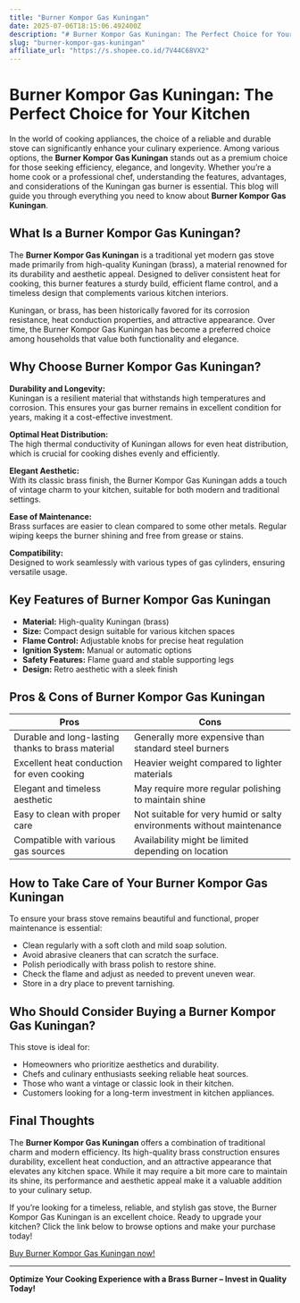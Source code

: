 ```yaml
---
title: "Burner Kompor Gas Kuningan"
date: 2025-07-06T18:15:06.492400Z
description: "# Burner Kompor Gas Kuningan: The Perfect Choice for Your Kitchen..."
slug: "burner-kompor-gas-kuningan"
affiliate_url: "https://s.shopee.co.id/7V44C68VX2"
---
```

# Burner Kompor Gas Kuningan: The Perfect Choice for Your Kitchen

In the world of cooking appliances, the choice of a reliable and durable stove can significantly enhance your culinary experience. Among various options, the **Burner Kompor Gas Kuningan** stands out as a premium choice for those seeking efficiency, elegance, and longevity. Whether you’re a home cook or a professional chef, understanding the features, advantages, and considerations of the Kuningan gas burner is essential. This blog will guide you through everything you need to know about **Burner Kompor Gas Kuningan**.

## What Is a Burner Kompor Gas Kuningan?

The **Burner Kompor Gas Kuningan** is a traditional yet modern gas stove made primarily from high-quality Kuningan (brass), a material renowned for its durability and aesthetic appeal. Designed to deliver consistent heat for cooking, this burner features a sturdy build, efficient flame control, and a timeless design that complements various kitchen interiors.

Kuningan, or brass, has been historically favored for its corrosion resistance, heat conduction properties, and attractive appearance. Over time, the Burner Kompor Gas Kuningan has become a preferred choice among households that value both functionality and elegance.

## Why Choose Burner Kompor Gas Kuningan?

**Durability and Longevity:**  
Kuningan is a resilient material that withstands high temperatures and corrosion. This ensures your gas burner remains in excellent condition for years, making it a cost-effective investment.

**Optimal Heat Distribution:**  
The high thermal conductivity of Kuningan allows for even heat distribution, which is crucial for cooking dishes evenly and efficiently.

**Elegant Aesthetic:**  
With its classic brass finish, the Burner Kompor Gas Kuningan adds a touch of vintage charm to your kitchen, suitable for both modern and traditional settings.

**Ease of Maintenance:**  
Brass surfaces are easier to clean compared to some other metals. Regular wiping keeps the burner shining and free from grease or stains.

**Compatibility:**  
Designed to work seamlessly with various types of gas cylinders, ensuring versatile usage.

## Key Features of Burner Kompor Gas Kuningan

- **Material:** High-quality Kuningan (brass)
- **Size:** Compact design suitable for various kitchen spaces
- **Flame Control:** Adjustable knobs for precise heat regulation
- **Ignition System:** Manual or automatic options
- **Safety Features:** Flame guard and stable supporting legs
- **Design:** Retro aesthetic with a sleek finish

## Pros & Cons of Burner Kompor Gas Kuningan

| **Pros** | **Cons** |
|------------|--------------|
| Durable and long-lasting thanks to brass material | Generally more expensive than standard steel burners |
| Excellent heat conduction for even cooking | Heavier weight compared to lighter materials |
| Elegant and timeless aesthetic | May require more regular polishing to maintain shine |
| Easy to clean with proper care | Not suitable for very humid or salty environments without maintenance |
| Compatible with various gas sources | Availability might be limited depending on location |

## How to Take Care of Your Burner Kompor Gas Kuningan

To ensure your brass stove remains beautiful and functional, proper maintenance is essential:

- Clean regularly with a soft cloth and mild soap solution.
- Avoid abrasive cleaners that can scratch the surface.
- Polish periodically with brass polish to restore shine.
- Check the flame and adjust as needed to prevent uneven wear.
- Store in a dry place to prevent tarnishing.

## Who Should Consider Buying a Burner Kompor Gas Kuningan?

This stove is ideal for:

- Homeowners who prioritize aesthetics and durability.
- Chefs and culinary enthusiasts seeking reliable heat sources.
- Those who want a vintage or classic look in their kitchen.
- Customers looking for a long-term investment in kitchen appliances.

## Final Thoughts

The **Burner Kompor Gas Kuningan** offers a combination of traditional charm and modern efficiency. Its high-quality brass construction ensures durability, excellent heat conduction, and an attractive appearance that elevates any kitchen space. While it may require a bit more care to maintain its shine, its performance and aesthetic appeal make it a valuable addition to your culinary setup.

If you’re looking for a timeless, reliable, and stylish gas stove, the Burner Kompor Gas Kuningan is an excellent choice. Ready to upgrade your kitchen? Click the link below to browse options and make your purchase today!

[Buy Burner Kompor Gas Kuningan now!](https://s.shopee.co.id/7V44C68VX2)

---

**Optimize Your Cooking Experience with a Brass Burner – Invest in Quality Today!**
